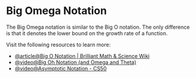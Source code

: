 # Big Omega Notation

The Big Omega notation is similar to the Big O notation. The only difference is that it denotes the lower bound on the growth rate of a function.

Visit the following resources to learn more:

- [@article@Big O Notation | Brilliant Math & Science Wiki](https://brilliant.org/wiki/big-o-notation/)
- [@video@Big Oh Notation (and Omega and Theta)](https://www.youtube.com/watch?v=ei-A_wy5Yxw&list=PL1BaGV1cIH4UhkL8a9bJGG356covJ76qN&index=3)
- [@video@Asymptotic Notation - CS50](https://www.youtube.com/watch?v=iOq5kSKqeR4)